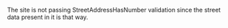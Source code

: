 The site is not passing StreetAddressHasNumber validation since the street data present in it is that way.
